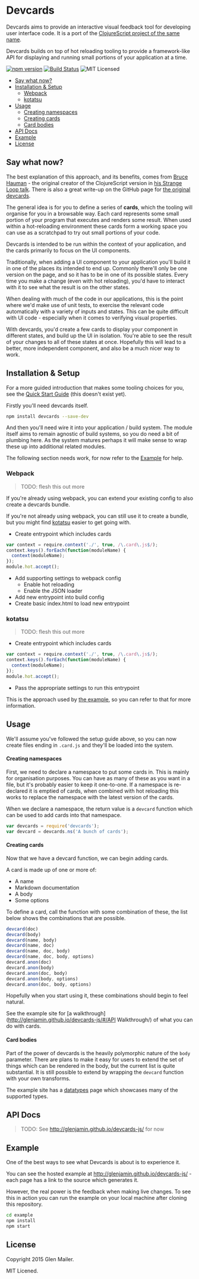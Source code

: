 # Devcards

Devcards aims to provide an interactive visual feedback tool for developing user interface code. It is a port of the [ClojureScript project of the same name][devcards-cljs].

Devcards builds on top of hot reloading tooling to provide a framework-like API for displaying and running small portions of your application at a time.

[![npm version](https://img.shields.io/npm/v/devcards.svg)](https://www.npmjs.com/package/devcards) [![Build Status](https://img.shields.io/travis/glenjamin/devcards-js/master.svg)](https://travis-ci.org/glenjamin/devcards-js) ![MIT Licensed](https://img.shields.io/npm/l/devcards.svg)

<!-- START doctoc generated TOC please keep comment here to allow auto update -->
<!-- DON'T EDIT THIS SECTION, INSTEAD RE-RUN doctoc TO UPDATE -->


- [Say what now?](#say-what-now)
- [Installation & Setup](#installation-&-setup)
  - [Webpack](#webpack)
  - [kotatsu](#kotatsu)
- [Usage](#usage)
    - [Creating namespaces](#creating-namespaces)
    - [Creating cards](#creating-cards)
    - [Card bodies](#card-bodies)
- [API Docs](#api-docs)
- [Example](#example)
- [License](#license)

<!-- END doctoc generated TOC please keep comment here to allow auto update -->

## Say what now?

The best explanation of this approach, and its benefits, comes from [Bruce Hauman][bruce] - the original creator of the ClojureScript version in [his Strange Loop talk][devcards-strangeloop]. There is also a great write-up on the GitHub page for [the original devcards][devcards-cljs].

The general idea is for you to define a series of **cards**, which the tooling will organise for you in a browsable way. Each card represents some small portion of your program that executes and renders some result. When used within a hot-reloading environment these cards form a working space you can use as a scratchpad to try out small portions of your code.

Devcards is intended to be run within the context of your application, and the cards primarily to focus on the UI components.

Traditionally, when adding a UI component to your application you'll build it in one of the places its intended to end up. Commonly there'll only be one version on the page, and so it has to be in one of its possible states. Every time you make a change (even with hot reloading), you'd have to interact with it to see what the result is on the other states.

When dealing with much of the code in our applications, this is the point where we'd make use of unit tests, to exercise the relevant code automatically with a variety of inputs and states. This can be quite difficult with UI code - especially when it comes to verifying visual properties.

With devcards, you'd create a few cards to display your component in different states, and build up the UI in isolation. You're able to see the result of your changes to all of these states at once. Hopefully this will lead to a better, more independent component, and also be a much nicer way to work.

[devcards-cljs]: https://github.com/bhauman/devcards
[bruce]: https://github.com/bhauman/
[devcards-strangeloop]: https://www.youtube.com/watch?v=G7Z_g2fnEDg

## Installation & Setup

For a more guided introduction that makes some tooling choices for you, see the [Quick Start Guide](#) (this doesn't exist yet).

Firstly you'll need devcards itself.

```sh
npm install devcards --save-dev
```

And then you'll need wire it into your application / build system. The module itself aims to remain agnostic of build systems, so you do need a bit of plumbing here. As the system matures perhaps it will make sense to wrap these up into additional related modules.

The following section needs work, for now refer to the [Example](#example) for help.

### Webpack

> TODO: flesh this out more

If you're already using webpack, you can extend your existing config to also create a devcards bundle.

If you're not already using webpack, you can still use it to create a bundle, but you might find [kotatsu](#kotatsu) easier to get going with.

  * Create entrypoint which includes cards
  ```js
  var context = require.context('./', true, /\.card\.js$/);
  context.keys().forEach(function(moduleName) {
    context(moduleName);
  });
  module.hot.accept();
  ```
  * Add supporting settings to webpack config
    * Enable hot reloading
    * Enable the JSON loader
  * Add new entrypoint into build config
  * Create basic index.html to load new entrypoint

### kotatsu

> TODO: flesh this out more

  * Create entrypoint which includes cards
  ```js
  var context = require.context('./', true, /\.card\.js$/);
  context.keys().forEach(function(moduleName) {
    context(moduleName);
  });
  module.hot.accept();
  ```
  * Pass the appropriate settings to run this entrypoint

This is the approach used by [the example](./example), so you can refer to that for more information.

## Usage

We'll assume you've followed the setup guide above, so you can now create files ending in `.card.js` and they'll be loaded into the system.

#### Creating namespaces

First, we need to declare a namespace to put some cards in. This is mainly for organisation purposes. You can have as many of these as you want in a file, but it's probably easier to keep it one-to-one. If a namespace is re-declared it is emptied of cards, when combined with hot reloading this works to replace the namespace with the latest version of the cards.

When we declare a namespace, the return value is a `devcard` function which can be used to add cards into that namespace.

```js
var devcards = require('devcards');
var devcard = devcards.ns('A bunch of cards');
```

#### Creating cards

Now that we have a devcard function, we can begin adding cards.

A card is made up of one or more of:

  * A name
  * Markdown documentation
  * A body
  * Some options

To define a card, call the function with some combination of these, the list below shows the combinations that are possible.

```js
devcard(doc)
devcard(body)
devcard(name, body)
devcard(name, doc)
devcard(name, doc, body)
devcard(name, doc, body, options)
devcard.anon(doc)
devcard.anon(body)
devcard.anon(doc, body)
devcard.anon(body, options)
devcard.anon(doc, body, options)
```

Hopefully when you start using it, these combinations should begin to feel natural.

See the example site for [a walkthrough](http://glenjamin.github.io/devcards-js/#/API Walkthrough/) of what you can do with cards.

#### Card bodies

Part of the power of devcards is the heavily polymorphic nature of the `body` parameter. There are plans to make it easy for users to extend the set of things which can be rendered in the body, but the current list is quite substantial. It is still possible to extend by wrapping the `devcard` function with your own transforms.

The example site has a [datatypes](http://glenjamin.github.io/devcards-js/#/Datatypes/) page which showcases many of the supported types.

## API Docs

> TODO: See http://glenjamin.github.io/devcards-js/ for now

## Example

One of the best ways to see what Devcards is about is to experience it.

You can see the hosted example at http://glenjamin.github.io/devcards-js/ - each page has a link to the source which generates it.

However, the real power is the feedback when making live changes. To see this in action you can run the example on your local machine after cloning this repository.

```sh
cd example
npm install
npm start
```

## License

Copyright 2015 Glen Mailer.

MIT Licened.

